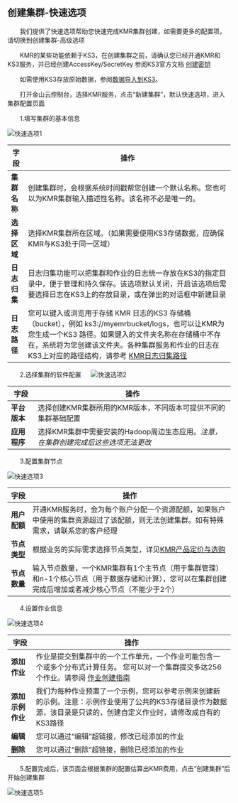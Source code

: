## 创建集群-快速选项


　　我们提供了快速选项帮助您快速完成KMR集群创建，如需要更多的配置项，请切换到创建集群-高级选项

　　KMR的某些功能依赖于KS3，在创建集群之前，请确认您已经开通KMR和KS3服务，并已经创建AccessKey/SecretKey 参阅KS3官方文档 [创建密钥](http://www.ksyun.com/doc/art/id/612)

　　如需使用KS3存放原始数据，参阅[数据导入到KS3](shu_ju_dao_ru_zhi_nan.md)。

　　打开金山云控制台，选择KMR服务，点击“新建集群”，默认快速选项，进入集群配置页面
  
　　1.填写集群的基本信息

![快速选项1](http://kmr-bj.ks3-cn-beijing.ksyun.com/doc_pic/ksxx1.png)
 
| 字段| 操作|
| -- | -- |
| **集群名称** | 创建集群时，会根据系统时间戳帮您创建一个默认名称。您也可以为KMR集群输入描述性名称。该名称不必是唯一的。 |
| **选择区域** | 选择KMR集群所在区域。（如果需要使用KS3存储数据，应确保KMR与KS3处于同一区域） |
| **日志归集** | 日志归集功能可以把集群和作业的日志统一存放在KS3的指定目录中，便于管理和持久保存。该选项默认关闭，开启该选项后需要选择日志在KS3上的存放目录，或在弹出的对话框中新建目录 |
| **日志路径** | 您可以键入或浏览用于存储 KMR 日志的KS3 存储桶（bucket），例如 ks3://myemrbucket/logs，也可以让KMR为您生成一个KS3 路径。如果键入的文件夹名称在存储桶中不存在，系统将为您创建该文件夹。各种集群服务和作业的日志在KS3上对应的路径结构，请参考 [KMR日志归集路径](kmrri_zhi_gui_ji_lu_jing.md) |

　　2.选择集群的软件配置
　
 ![快速选项2](http://kmr-bj.ks3-cn-beijing.ksyun.com/doc_pic/ksxx2.png)
 
 | 字段 | 操作 |
| -- | -- |
| **平台版本** | 选择创建KMR集群所用的KMR版本，不同版本可提供不同的集群基础配置 |
| **应用程序** | 选择KMR集群中需要安装的Hadoop周边生态应用。*注意，在集群创建完成后这些选项无法更改* |

　　3.配置集群节点

![快速选项3](http://kmr-bj.ks3-cn-beijing.ksyun.com/doc_pic/ksxx3.png)

| 字段 | 操作 |
| -- | -- |
| **用户配额** | 开通KMR服务时，会为每个账户分配一个资源配额，如果账户中使用的集群资源超过了该配额，则无法创建集群。如有特殊需求，请联系您的客户经理 |
| **节点类型** | 根据业务的实际需求选择节点类型，详见[KMR产品定价与选购](chan_pin_ding_jia_yu_xuan_gou.md) |
| **节点数量** | 输入节点数量，一个KMR集群有1个主节点（用于集群管理）和n-1个核心节点（用于数据存储和计算），您可以在集群创建完成后增加或者减少核心节点（不能少于2个） |

　　4.设置作业信息

![快速选项4](http://kmr-bj.ks3-cn-beijing.ksyun.com/doc_pic/ksxx4.png)

| 字段 | 操作 |
| -- | -- |
| **添加作业** | 作业是提交到集群中的一个工作单元，一个作业可能包含一个或多个分布式计算任务。 您可以对一个集群提交多达256个作业。请参阅 [作业创建指南](zuo_ye_chuang_jian_zhi_nan.md) |
| **添加示例作业** | 我们为每种作业预置了一个示例，您可以参考示例来创建新的示例。注意：示例作业使用了公共的KS3存储目录作为数据源，该目录是只读的，创建自定义作业时，请修改成自有的KS3路径 |
| **编辑** | 您可以通过“编辑”超链接，修改已经添加的作业 |
| **删除** | 您可以通过“删除”超链接，删除已经添加的作业 |

　　5.配置完成后，该页面会根据集群的配置估算出KMR费用，点击“创建集群”后开始创建集群

![快速选项5](http://kmr-bj.ks3-cn-beijing.ksyun.com/doc_pic/ksxx5.png)
